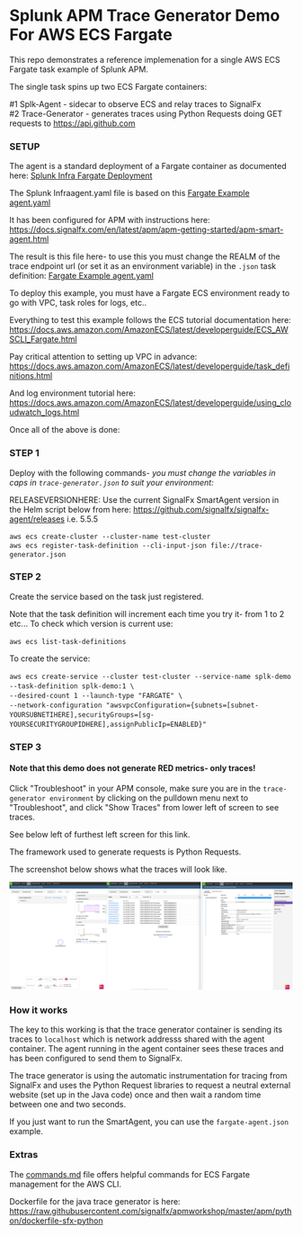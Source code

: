 # Splunk APM Trace Generator Demo For AWS ECS Fargate

This repo demonstrates a reference implemenation for a single AWS ECS Fargate task example of Splunk APM.

The single task spins up two ECS Fargate containers:

#1 Splk-Agent - sidecar to observe ECS and relay traces to SignalFx   
#2 Trace-Generator - generates traces using Python Requests doing GET requests to https://api.github.com

### SETUP
The agent is a standard deployment of a Fargate container as documented here: [Splunk Infra Fargate Deployment](https://github.com/signalfx/signalfx-agent/tree/master/deployments/fargate)

The Splunk Infraagent.yaml file is based on this [Fargate Example agent.yaml](https://raw.githubusercontent.com/signalfx/apmworkshop/master/apm/agent/fargate/agent.yaml)

It has been configured for APM with instructions here:
https://docs.signalfx.com/en/latest/apm/apm-getting-started/apm-smart-agent.html

The result is this file here- to use this you must change the REALM of the trace endpoint url (or set it as an environment variable) in the `.json` task definition: [Fargate Example agent.yaml](https://raw.githubusercontent.com/signalfx/apmworkshop/master/apm/agent/fargate/agent.yaml)

To deploy this example, you must have a Fargate ECS environment ready to go with VPC, task roles for logs, etc..

Everything to test this example follows the ECS tutorial documentation here:
https://docs.aws.amazon.com/AmazonECS/latest/developerguide/ECS_AWSCLI_Fargate.html

Pay critical attention to setting up VPC in advance:
https://docs.aws.amazon.com/AmazonECS/latest/developerguide/task_definitions.html

And log environment tutorial here:
https://docs.aws.amazon.com/AmazonECS/latest/developerguide/using_cloudwatch_logs.html

Once all of the above is done:

### STEP 1
Deploy with the following commands- *you must change the variables in caps in `trace-generator.json` to suit your environment:*

RELEASEVERSIONHERE: Use the current SignalFx SmartAgent version in the Helm script below from here: https://github.com/signalfx/signalfx-agent/releases i.e. 5.5.5

```
aws ecs create-cluster --cluster-name test-cluster  
aws ecs register-task-definition --cli-input-json file://trace-generator.json
```
### STEP 2
Create the service based on the task just registered.

Note that the task definition will increment each time you try it- from 1 to 2 etc... 
To check which version is current use:

`aws ecs list-task-definitions`

To create the service:  

`aws ecs create-service --cluster test-cluster --service-name splk-demo --task-definition splk-demo:1 \`    
`--desired-count 1 --launch-type "FARGATE" \`    
`--network-configuration "awsvpcConfiguration={subnets=[subnet-YOURSUBNETIHERE],securityGroups=[sg-YOURSECURITYGROUPIDHERE],assignPublicIp=ENABLED}"`    

### STEP 3

#### Note that this demo does not generate RED metrics- only traces! 

Click "Troubleshoot" in your APM console, make sure you are in the `trace-generator environment` by clicking on the pulldown menu next to "Troubleshoot", and click "Show Traces" from lower left of screen to see traces. 

See below left of furthest left screen for this link.

The framework used to generate requests is Python Requests.

The screenshot below shows what the traces will look like.

![Screenshot](apm-screen.png)  

### How it works

The key to this working is that the trace generator container is sending its traces to ```localhost``` which is network addresss shared with the agent container. The agent running in the agent container sees these traces and has been configured to send them to SignalFx.

The trace generator is using the automatic instrumentation for tracing from SignalFx and uses the Python Request libraries to request a neutral external website (set up in the Java code) once and then wait a random time between one and two seconds.

If you just want to run the SmartAgent, you can use the `fargate-agent.json` example.

### Extras

The [commands.md](./commands.md) file offers helpful commands for ECS Fargate management for the AWS CLI.

Dockerfile for the java trace generator is here: https://raw.githubusercontent.com/signalfx/apmworkshop/master/apm/python/dockerfile-sfx-python
